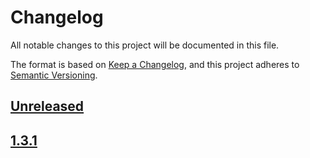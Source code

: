 # Changelog

All notable changes to this project will be documented in this file.

The format is based on [Keep a Changelog](https://keepachangelog.com/en/1.0.0/),
and this project adheres to [Semantic Versioning](https://semver.org/spec/v2.0.0.html).

## [Unreleased]

## [1.3.1]

[Unreleased]: https://github.com/serdigital64/aplatform64/compare/1.3.1...HEAD
[1.3.1]: https://github.com/serdigital64/aplatform64/releases/tag/1.3.1
